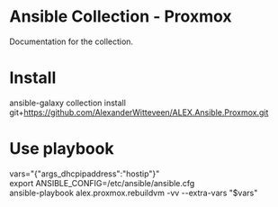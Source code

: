 # Ansible Collection - Proxmox
Documentation for the collection.

# Install
ansible-galaxy collection install git+https://github.com/AlexanderWitteveen/ALEX.Ansible.Proxmox.git

# Use playbook
vars="{\"args_dhcpipaddress\":\"hostip\"}"  
export ANSIBLE_CONFIG=/etc/ansible/ansible.cfg  
ansible-playbook alex.proxmox.rebuildvm -vv --extra-vars "$vars"

